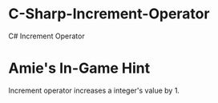 # C-Sharp-Increment-Operator
C# Increment Operator

# Amie's In-Game Hint

Increment operator increases a integer's value by 1.

